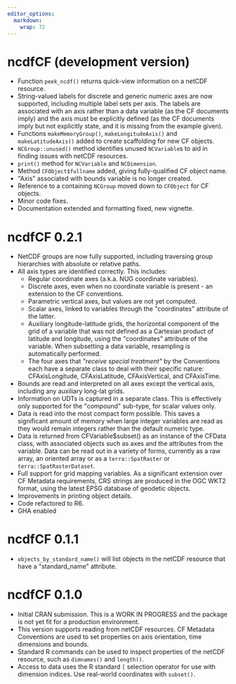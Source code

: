```yaml
---
editor_options: 
  markdown: 
    wrap: 72
---
```


# ncdfCF (development version)

-   Function `peek_ncdf()` returns quick-view information on a netCDF resource.
-   String-valued labels for discrete and generic numeric axes are now
    supported, including multiple label sets per axis. The labels are
    associated with an axis rather than a data variable (as the CF
    documents imply) and the axis must be explicitly defined (as the CF
    documents imply but not explicitly state, and it is missing from the
    example given).
-   Functions `makeMemoryGroup()`, `makeLongitudeAxis()` and
    `makeLatitudeAxis()` added to create scaffolding for new CF objects.
-   `NCGroup::unused()` method identifies unused `NCVariable`s to aid in
    finding issues with netCDF resources.
-   `print()` method for `NCVariable` and `NCDimension`.
-   Method `CFObject$fullname` added, giving fully-qualified CF object name.
-   "Axis" associated with bounds variable is no longer created.
-   Reference to a containing `NCGroup` moved down to `CFObject` for CF 
    objects.
-   Minor code fixes.
-   Documentation extended and formatting fixed, new vignette.

# ncdfCF 0.2.1

-   NetCDF groups are now fully supported, including traversing group
    hierarchies with absolute or relative paths.
-   All axis types are identified correctly. This includes:
    -   Regular coordinate axes (a.k.a. NUG coordinate variables).
    -   Discrete axes, even when no coordinate variable is present - an
        extension to the CF conventions.
    -   Parametric vertical axes, but values are not yet computed.
    -   Scalar axes, linked to variables through the "coordinates"
        attribute of the latter.
    -   Auxiliary longitude-latitude grids, the horizontal component of
        the grid of a variable that was not defined as a Cartesian
        product of latitude and longitude, using the "coordinates"
        attribute of the variable. When subsetting a data variable,
        resampling is automatically performed.
    -   The four axes that *"receive special treatment"* by the
        Conventions each have a separate class to deal with their
        specific nature: CFAxisLongitude, CFAxisLatitude,
        CFAxisVertical, and CFAxisTime.
-   Bounds are read and interpreted on all axes except the vertical
    axis, including any auxiliary long-lat grids.
-   Information on UDTs is captured in a separate class. This is
    effectively only supported for the "compound" sub-type, for scalar
    values only.
-   Data is read into the most compact form possible. This saves a
    significant amount of memory when large integer variables are read
    as they would remain integers rather than the default numeric type.
-   Data is returned from CFVariable\$subset() as an instance of the
    CFData class, with associated objects such as axes and the
    attributes from the variable. Data can be read out in a variety of
    forms, currently as a raw array, an oriented array or as a
    `terra::SpatRaster` or `terra::SpatRasterDataset`.
-   Full support for grid mapping variables. As a significant extension
    over CF Metadata requirements, CRS strings are produced in the OGC
    WKT2 format, using the latest EPSG database of geodetic objects.
-   Improvements in printing object details.
-   Code refactored to R6.
-   GHA enabled

# ncdfCF 0.1.1

-   `objects_by_standard_name()` will list objects in the netCDF
    resource that have a "standard_name" attribute.

# ncdfCF 0.1.0

-   Initial CRAN submission. This is a WORK IN PROGRESS and the package
    is not yet fit for a production environment.
-   This version supports reading from netCDF resources. CF Metadata
    Conventions are used to set properties on axis orientation, time
    dimensions and bounds.
-   Standard R commands can be used to inspect properties of the netCDF
    resource, such as `dimnames()` and `length()`.
-   Access to data uses the R standard `[` selection operator for use
    with dimension indices. Use real-world coordinates with `subset()`.
